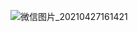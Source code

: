 ![微信图片_20210427161421](https://user-images.githubusercontent.com/32894109/116209016-0fea7280-a774-11eb-971b-c9c2a7d4dbca.jpg)
